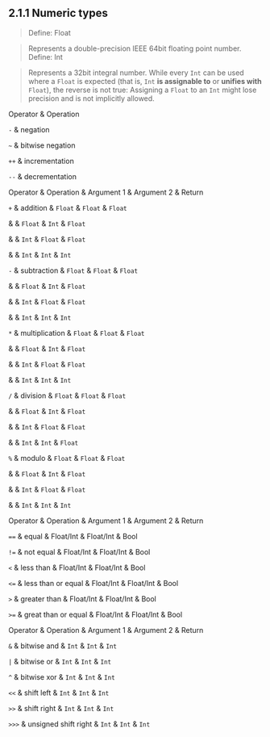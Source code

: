 ## 2.1.1 Numeric types

> Define: Float

>
> Represents a double-precision IEEE 64bit floating point number.
> Define: Int

>
> Represents a 32bit integral number.
While every `Int` can be used where a `Float` is expected (that is, `Int` **is assignable to** or **unifies with** `Float`), the reverse is not true: Assigning a `Float` to an `Int` might lose precision and is not implicitly allowed.






Operator & Operation 
 
`-` & negation 

`~` & bitwise negation 

`++` & incrementation 

`--` & decrementation 
 






 
 
Operator & Operation & Argument 1 & Argument 2 & Return 
 
`+` & addition & `Float` & `Float` & `Float` 

& & `Float` & `Int` & `Float` 

& & `Int` & `Float` & `Float` 

& & `Int` & `Int` & `Int` 

`-` & subtraction & `Float` & `Float` & `Float` 

& & `Float` & `Int` & `Float` 

& & `Int` & `Float` & `Float` 

& & `Int` & `Int` & `Int` 

`*` & multiplication & `Float` & `Float` & `Float` 

& & `Float` & `Int` & `Float` 

& & `Int` & `Float` & `Float` 

& & `Int` & `Int` & `Int` 

`/` & division & `Float` & `Float` & `Float` 

& & `Float` & `Int` & `Float` 

& & `Int` & `Float` & `Float` 

& & `Int` & `Int` & `Float` 

`%` & modulo & `Float` & `Float` & `Float` 

& & `Float` & `Int` & `Float` 

& & `Int` & `Float` & `Float` 

& & `Int` & `Int` & `Int` 
 
 
 
Operator & Operation & Argument 1 & Argument 2 & Return 
 
`==` & equal & Float/Int & Float/Int & Bool 

`!=` & not equal & Float/Int & Float/Int & Bool 

`<` & less than & Float/Int & Float/Int & Bool 

`<=` & less than or equal & Float/Int & Float/Int & Bool 

`>` & greater than & Float/Int & Float/Int & Bool 

`>=` & great than or equal & Float/Int & Float/Int & Bool 
 
 
 
Operator & Operation & Argument 1 & Argument 2 & Return 
 
`&` & bitwise and & `Int` & `Int` & `Int` 

`|` & bitwise or & `Int` & `Int` & `Int` 

`^` & bitwise xor & `Int` & `Int` & `Int` 

`<<` & shift left & `Int` & `Int` & `Int` 

`>>` & shift right & `Int` & `Int` & `Int` 

`>>>` & unsigned shift right & `Int` & `Int` & `Int`